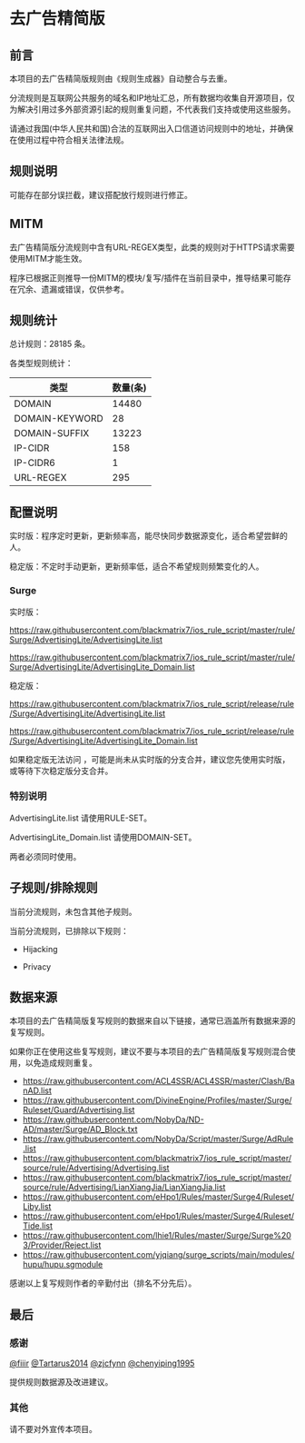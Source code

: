 # 去广告精简版

## 前言

本项目的去广告精简版规则由《规则生成器》自动整合与去重。

分流规则是互联网公共服务的域名和IP地址汇总，所有数据均收集自开源项目，仅为解决引用过多外部资源引起的规则重复问题，不代表我们支持或使用这些服务。

请通过我国(中华人民共和国)合法的互联网出入口信道访问规则中的地址，并确保在使用过程中符合相关法律法规。

## 规则说明
可能存在部分误拦截，建议搭配放行规则进行修正。

## MITM
去广告精简版分流规则中含有URL-REGEX类型，此类的规则对于HTTPS请求需要使用MITM才能生效。

程序已根据正则推导一份MITM的模块/复写/插件在当前目录中，推导结果可能存在冗余、遗漏或错误，仅供参考。

## 规则统计

总计规则：28185 条。

各类型规则统计：

| 类型 | 数量(条) |
| ---- | ---- |
| DOMAIN | 14480 |
| DOMAIN-KEYWORD | 28 |
| DOMAIN-SUFFIX | 13223 |
| IP-CIDR | 158 |
| IP-CIDR6 | 1 |
| URL-REGEX | 295 |
## 配置说明

实时版：程序定时更新，更新频率高，能尽快同步数据源变化，适合希望尝鲜的人。

稳定版：不定时手动更新，更新频率低，适合不希望规则频繁变化的人。

### Surge 
实时版：

https://raw.githubusercontent.com/blackmatrix7/ios_rule_script/master/rule/Surge/AdvertisingLite/AdvertisingLite.list

https://raw.githubusercontent.com/blackmatrix7/ios_rule_script/master/rule/Surge/AdvertisingLite/AdvertisingLite_Domain.list

稳定版：

https://raw.githubusercontent.com/blackmatrix7/ios_rule_script/release/rule/Surge/AdvertisingLite/AdvertisingLite.list

https://raw.githubusercontent.com/blackmatrix7/ios_rule_script/release/rule/Surge/AdvertisingLite/AdvertisingLite_Domain.list



如果稳定版无法访问 ，可能是尚未从实时版的分支合并，建议您先使用实时版，或等待下次稳定版分支合并。

### 特别说明

AdvertisingLite.list 请使用RULE-SET。

AdvertisingLite_Domain.list 请使用DOMAIN-SET。

两者必须同时使用。

## 子规则/排除规则


当前分流规则，未包含其他子规则。

当前分流规则，已排除以下规则：

- Hijacking

- Privacy

## 数据来源

本项目的去广告精简版复写规则的数据来自以下链接，通常已涵盖所有数据来源的复写规则。

如果你正在使用这些复写规则，建议不要与本项目的去广告精简版复写规则混合使用，以免造成规则重复。

- https://raw.githubusercontent.com/ACL4SSR/ACL4SSR/master/Clash/BanAD.list
- https://raw.githubusercontent.com/DivineEngine/Profiles/master/Surge/Ruleset/Guard/Advertising.list
- https://raw.githubusercontent.com/NobyDa/ND-AD/master/Surge/AD_Block.txt
- https://raw.githubusercontent.com/NobyDa/Script/master/Surge/AdRule.list
- https://raw.githubusercontent.com/blackmatrix7/ios_rule_script/master/source/rule/Advertising/Advertising.list
- https://raw.githubusercontent.com/blackmatrix7/ios_rule_script/master/source/rule/Advertising/LianXiangJia/LianXiangJia.list
- https://raw.githubusercontent.com/eHpo1/Rules/master/Surge4/Ruleset/Liby.list
- https://raw.githubusercontent.com/eHpo1/Rules/master/Surge4/Ruleset/Tide.list
- https://raw.githubusercontent.com/lhie1/Rules/master/Surge/Surge%203/Provider/Reject.list
- https://raw.githubusercontent.com/yjqiang/surge_scripts/main/modules/hupu/hupu.sgmodule


感谢以上复写规则作者的辛勤付出（排名不分先后）。

## 最后

### 感谢

[@fiiir](https://github.com/fiiir) [@Tartarus2014](https://github.com/Tartarus2014) [@zjcfynn](https://github.com/zjcfynn) [@chenyiping1995](https://github.com/chenyiping1995) 

提供规则数据源及改进建议。

### 其他

请不要对外宣传本项目。